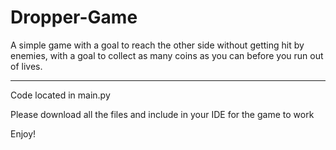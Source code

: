 # Dropper-Game
A simple game with a goal to reach the other side without getting hit by enemies, with a goal to collect as many coins as you can before you run out of lives.


***
Code located in main.py

Please download all the files and include in your IDE for the game to work

Enjoy!
